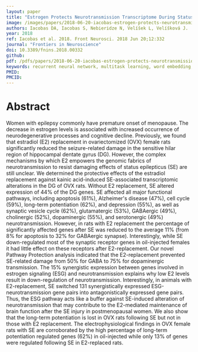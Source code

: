 ```yaml
---
layout: paper
title: "Estrogen Protects Neurotransmission Transcriptome During Status Epilepticus"
image: /images/papers/2018-06-20-iacobas-estrogen-protects-neurotransmission.jpg
authors: Iacobas DA, Iacobas S, Nebieridze N, Velíšek L, Velíšková J.
year: 2018
ref: Iacobas et al. 2018. Front Neurosci. 2018 Jun 20;12:332
journal: "Frontiers in Neuroscience"
doi: 10.3389/fnins.2018.00332
github:
pdf: /pdfs/papers/2018-06-20-iacobas-estrogen-protects-neurotransmission.pdf
keywords: recurrent neural network, multitask learning, word embedding, parts-of-speech tagging, named entity recognition, electronic medical records
PMID: 
PMCID: 
---
```


# Abstract

Women with epilepsy commonly have premature onset of menopause. The decrease in estrogen levels is associated with increased occurrence of neurodegenerative processes and cognitive decline. Previously, we found that estradiol (E2) replacement in ovariectomized (OVX) female rats significantly reduced the seizure-related damage in the sensitive hilar region of hippocampal dentate gyrus (DG). However, the complex mechanisms by which E2 empowers the genomic fabrics of neurotransmission to resist damaging effects of status epilepticus (SE) are still unclear. We determined the protective effects of the estradiol replacement against kainic acid-induced SE-associated transcriptomic alterations in the DG of OVX rats. Without E2 replacement, SE altered expression of 44% of the DG genes. SE affected all major functional pathways, including apoptosis (61%), Alzheimer's disease (47%), cell cycle (59%), long-term potentiation (62%), and depression (55%), as well as synaptic vesicle cycle (62%), glutamatergic (53%), GABAergic (49%), cholinergic (52%), dopaminergic (55%), and serotonergic (49%) neurotransmission. However, in rats with E2 replacement the percentage of significantly affected genes after SE was reduced to the average 11% (from 8% for apoptosis to 32% for GABAergic synapse). Interestingly, while SE down-regulated most of the synaptic receptor genes in oil-injected females it had little effect on these receptors after E2-replacement. Our novel Pathway Protection analysis indicated that the E2-replacement prevented SE-related damage from 50% for GABA to 75% for dopaminergic transmission. The 15% synergistic expression between genes involved in estrogen signaling (ESG) and neurotransmission explains why low E2 levels result in down-regulation of neurotransmission. Interestingly, in animals with E2-replacement, SE switched 131 synergistically expressed ESG-neurotransmission gene pairs into antagonistically expressed gene pairs. Thus, the ESG pathway acts like a buffer against SE-induced alteration of neurotransmission that may contribute to the E2-mediated maintenance of brain function after the SE injury in postmenopausal women. We also show that the long-term potentiation is lost in OVX rats following SE but not in those with E2 replacement. The electrophysiological findings in OVX female rats with SE are corroborated by the high percentage of long-term potentiation regulated genes (62%) in oil-injected while only 13% of genes were regulated following SE in E2-replaced rats.
